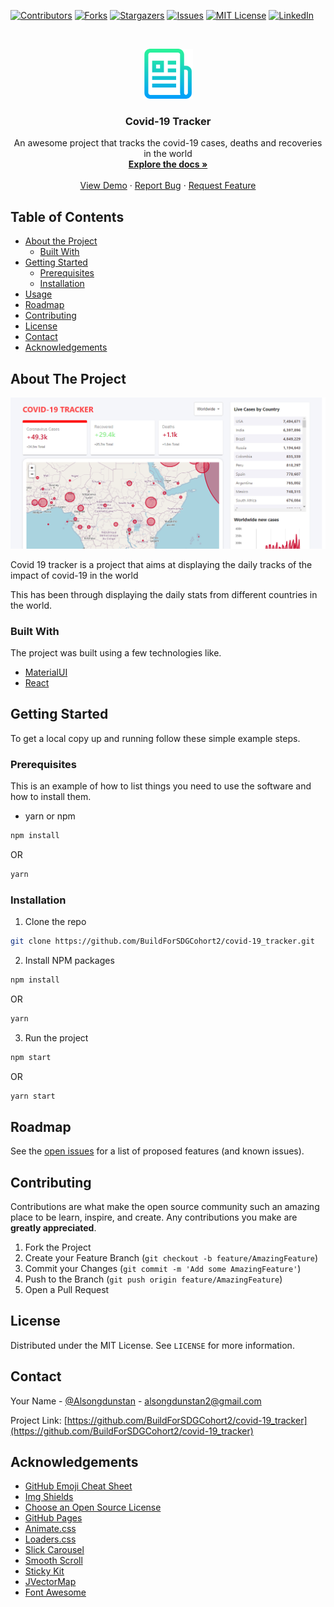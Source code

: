 [![Contributors][contributors-shield]][contributors-url]
[![Forks][forks-shield]][forks-url]
[![Stargazers][stars-shield]][stars-url]
[![Issues][issues-shield]][issues-url]
[![MIT License][license-shield]][license-url]
[![LinkedIn][linkedin-shield]][linkedin-url]



<!-- PROJECT LOGO -->
<br />
<p align="center">
  <a href="https://github.com/BuildForSDGCohort2/covid-19_tracker">
    <img src="images/logo.png" alt="Logo" width="80" height="80">
  </a>

  <h3 align="center">Covid-19 Tracker</h3>

  <p align="center">
    An awesome project that tracks the covid-19 cases, deaths and recoveries in the world
    <br />
    <a href="https://github.com/BuildForSDGCohort2/covid-19_tracker"><strong>Explore the docs »</strong></a>
    <br />
    <br />
    <a href="https://github.com/BuildForSDGCohort2/covid-19_tracker">View Demo</a>
    ·
    <a href="https://github.com/BuildForSDGCohort2/covid-19_tracker/issues">Report Bug</a>
    ·
    <a href="https://github.com/BuildForSDGCohort2/covid-19_tracker/issues">Request Feature</a>
  </p>
</p>



<!-- TABLE OF CONTENTS -->
## Table of Contents

* [About the Project](#about-the-project)
  * [Built With](#built-with)
* [Getting Started](#getting-started)
  * [Prerequisites](#prerequisites)
  * [Installation](#installation)
* [Usage](#usage)
* [Roadmap](#roadmap)
* [Contributing](#contributing)
* [License](#license)
* [Contact](#contact)
* [Acknowledgements](#acknowledgements)



<!-- ABOUT THE PROJECT -->
## About The Project

[![Product Name Screen Shot][product-screenshot]](https://covid-19-app-17f14.web.app)

Covid 19 tracker is a project that aims at displaying the daily tracks of the impact of covid-19 in the world

This has been through displaying the daily stats from different countries in the world.

### Built With
The project was built using a few technologies like.
* [MaterialUI](https://material-ui.com)
* [React](https://reactjs.org)



<!-- GETTING STARTED -->
## Getting Started

To get a local copy up and running follow these simple example steps.

### Prerequisites

This is an example of how to list things you need to use the software and how to install them.
* yarn or npm
```sh
npm install 
```
OR
```sh
yarn 
```

### Installation

1. Clone the repo
```sh
git clone https://github.com/BuildForSDGCohort2/covid-19_tracker.git
```
2. Install NPM packages
```sh
npm install
```

OR
```sh
yarn
```
3. Run  the project
```sh
npm start
```
OR

```sh
yarn start
```



<!-- ROADMAP -->
## Roadmap

See the [open issues](https://github.com/BuildForSDGCohort2/covid-19_tracker/issues) for a list of proposed features (and known issues).



<!-- CONTRIBUTING -->
## Contributing

Contributions are what make the open source community such an amazing place to be learn, inspire, and create. Any contributions you make are **greatly appreciated**.

1. Fork the Project
2. Create your Feature Branch (`git checkout -b feature/AmazingFeature`)
3. Commit your Changes (`git commit -m 'Add some AmazingFeature'`)
4. Push to the Branch (`git push origin feature/AmazingFeature`)
5. Open a Pull Request



<!-- LICENSE -->
## License

Distributed under the MIT License. See `LICENSE` for more information.



<!-- CONTACT -->
## Contact

Your Name - [@Alsongdunstan](https://twitter.com/Alsongdunstan) - alsongdunstan2@gmail.com

Project Link: [https://github.com/BuildForSDGCohort2/covid-19_tracker](https://github.com/BuildForSDGCohort2/covid-19_tracker)



<!-- ACKNOWLEDGEMENTS -->
## Acknowledgements
* [GitHub Emoji Cheat Sheet](https://www.webpagefx.com/tools/emoji-cheat-sheet)
* [Img Shields](https://shields.io)
* [Choose an Open Source License](https://choosealicense.com)
* [GitHub Pages](https://pages.github.com)
* [Animate.css](https://daneden.github.io/animate.css)
* [Loaders.css](https://connoratherton.com/loaders)
* [Slick Carousel](https://kenwheeler.github.io/slick)
* [Smooth Scroll](https://github.com/cferdinandi/smooth-scroll)
* [Sticky Kit](http://leafo.net/sticky-kit)
* [JVectorMap](http://jvectormap.com)
* [Font Awesome](https://fontawesome.com)





<!-- MARKDOWN LINKS & IMAGES -->
<!-- https://www.markdownguide.org/basic-syntax/#reference-style-links -->
[contributors-shield]: https://img.shields.io/github/contributors/BuildForSDGCohort2/covid-19_tracker.svg?style=flat-square
[contributors-url]: https://github.com/BuildForSDGCohort2/covid-19_tracker/graphs/contributors
[forks-shield]: https://img.shields.io/github/forks/BuildForSDGCohort2/covid-19_tracker.svg?style=flat-square
[forks-url]: https://github.com/BuildForSDGCohort2/covid-19_tracker/network/members
[stars-shield]: https://img.shields.io/github/stars/BuildForSDGCohort2/covid-19_tracker.svg?style=flat-square
[stars-url]: https://github.com/BuildForSDGCohort2/covid-19_tracker/stargazers
[issues-shield]: https://img.shields.io/github/issues/BuildForSDGCohort2/covid-19_tracker.svg?style=flat-square
[issues-url]: https://github.com/BuildForSDGCohort2/covid-19_tracker/issues
[license-shield]: https://img.shields.io/github/license/BuildForSDGCohort2/covid-19_tracker.svg?style=flat-square
[license-url]: https://github.com/BuildForSDGCohort2/covid-19_tracker/LICENSE.txt
[linkedin-shield]: https://img.shields.io/badge/-LinkedIn-black.svg?style=flat-square&logo=linkedin&colorB=555
[linkedin-url]: https://linkedin.com/in/oburusule-dustan-246187111/
[product-screenshot]: images/webapp.png

